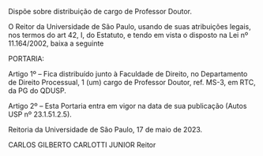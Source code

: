 Dispõe sobre distribuição de cargo de Professor Doutor.

O Reitor da Universidade de São Paulo, usando de suas atribuições legais, nos termos do art 42, I, do Estatuto, e tendo em vista o disposto na Lei nº 11.164/2002, baixa a seguinte

PORTARIA:

Artigo 1º – Fica distribuído junto à Faculdade de Direito, no Departamento de Direito Processual, 1 (um) cargo de Professor Doutor, ref. MS-3, em RTC, da PG do QDUSP.

Artigo 2º – Esta Portaria entra em vigor na data de sua publicação (Autos USP nº 23.1.51.2.5).

Reitoria da Universidade de São Paulo, 17 de maio de 2023.

CARLOS GILBERTO CARLOTTI JUNIOR
Reitor
